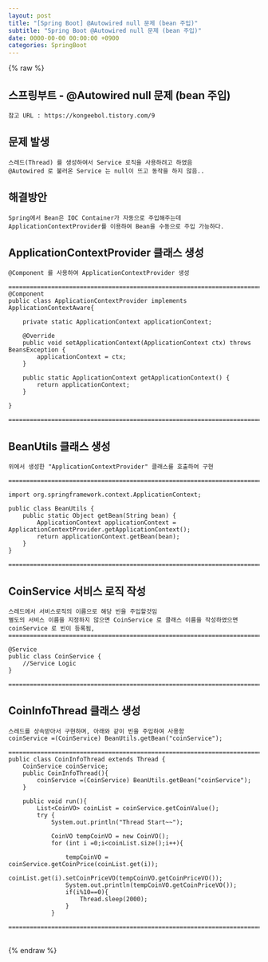 ```yaml
---  
layout: post  
title: "[Spring Boot] @Autowired null 문제 (bean 주입)"  
subtitle: "Spring Boot @Autowired null 문제 (bean 주입)"  
date: 0000-00-00 00:00:00 +0900  
categories: SpringBoot  
---  
```

{% raw %}  
## 스프링부트 - @Autowired null 문제 (bean 주입)  
	참고 URL : https://kongeebol.tistory.com/9  
  
## 문제 발생  
	스레드(Thread) 를 생성하여서 Service 로직을 사용하려고 하였음  
	@Autowired 로 불러온 Service 는 null이 뜨고 동작을 하지 않음..  
  
## 해결방안  
	Spring에서 Bean은 IOC Container가 자동으로 주입해주는데  
	ApplicationContextProvider를 이용하여 Bean을 수동으로 주입 가능하다.  
  
## ApplicationContextProvider  클래스 생성  
  
	@Component 를 사용하여 ApplicationContextProvider 생성  
  
	=================================================================================================================  
	@Component  
	public class ApplicationContextProvider implements ApplicationContextAware{  
  
		private static ApplicationContext applicationContext;  
  
		@Override  
		public void setApplicationContext(ApplicationContext ctx) throws BeansException {  
			applicationContext = ctx;  
		}  
  
		public static ApplicationContext getApplicationContext() {  
			return applicationContext;  
		}  
  
	}  
  
	=================================================================================================================  
  
## BeanUtils 클래스 생성  
  
	위에서 생성한 "ApplicationContextProvider" 클래스를 호출하여 구현  
  
	=================================================================================================================  
  
	import org.springframework.context.ApplicationContext;  
  
	public class BeanUtils {  
		public static Object getBean(String bean) {  
			ApplicationContext applicationContext = ApplicationContextProvider.getApplicationContext();  
			return applicationContext.getBean(bean);  
		}  
	}  
  
	=================================================================================================================  
  
## CoinService 서비스 로직 작성  
	스레드에서 서비스로직의 이름으로 해당 빈을 주입할것임  
	별도의 서비스 이름을 지정하지 않으면 CoinService 로 클래스 이름을 작성하였으면 coinService 로 빈이 등록됨,  
	=================================================================================================================  
  
	@Service  
	public class CoinService {  
		//Service Logic  
	}  
  
	=================================================================================================================  
  
## CoinInfoThread 클래스 생성  
  
	스레드를 상속받아서 구현하며, 아래와 같이 빈을 주입하여 사용함  
	coinService =(CoinService) BeanUtils.getBean("coinService");  
  
	=================================================================================================================  
	public class CoinInfoThread extends Thread {  
		CoinService coinService;  
		public CoinInfoThread(){  
			coinService =(CoinService) BeanUtils.getBean("coinService");  
		}  
  
		public void run(){  
			List<CoinVO> coinList = coinService.getCoinValue();  
			try {  
				System.out.println("Thread Start~~");  
  
				CoinVO tempCoinVO = new CoinVO();  
				for (int i =0;i<coinList.size();i++){  
  
					tempCoinVO = coinService.getCoinPrice(coinList.get(i));  
					coinList.get(i).setCoinPriceVO(tempCoinVO.getCoinPriceVO());  
					System.out.println(tempCoinVO.getCoinPriceVO());  
					if(i%10==0){  
						Thread.sleep(2000);  
					}  
				}  
  
	=================================================================================================================  
  
                                                                                                                                                                                                                                                                                                                                                                                                                                                                                                                                                                                                                                                                                                                                                                                                                                                                                                                                                                                                                                                                                                                                                                                                                                                                                                                                                                                                                                                                                                                                                                                                                                                                                                                                                                                                                                                                                                                                                                                                                                                                                                                                                                                                                                                                                                                                                                                                                                                                                                                                                                                                                                                                                                                                                                                                                                                                                                                                                                                                                                                                                                                                                                                                                                                                                                                                                                                                           
{% endraw %}